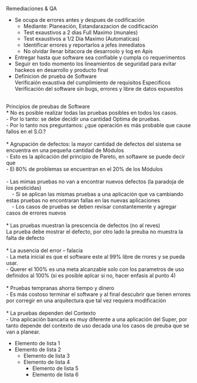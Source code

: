 Remediaciones & QA
* Se ocupa de errores antes y despues de codificación<br>
    - Mediante: Planeación, Estandarazacion de codificación<br>
    - Test exaustivos a 2 dias Full Maximo (munales)<br>
    - Test exaustivos a 1/2 Dia Maximo (Automaticas)<br>
    - Identificar errores y reportarlos a jefes inmediatos<br>
    - No olvidar llenar bitacora de desarroolo y log en Apis<br>
* Entregar hasta que software sea confiable y cumpla co requerimentos
* Seguir en todo momento los lineamientos de seguridad para evitar hackeos en desarrollo y producto final
* Definicion de prueba de Software<br>
    Verificaión exaustiva del cumplimiento de requisitos Especificos<br>
    Verificación del software sin bugs, errores y libre de datos expuestos<br>
<br>
Principios de preubas de Software<br>
* No es posible realizar todas las pruebas posibles en todos los casos.<br>
    - Por lo tanto: se debe decidir una cantidad Optima de pruebas.<br>
    - Por lo tanto nos preguntamos: ¿que operación es más probable que cause fallos en el S.O.?<br>
<br>
* Agrupación de defectos: la mayor cantidad de defectos del sistema se encuentra en una pequeña cantidad de Módulos<br>
    -  Esto es la aplicación del principio de Pareto, en softawre se puede decir que <br>
    -  El 80% de problemas se encuentran en el 20% de los Módulos<br>
<br>
- Las mimas pruebas no van a encontrar nuevos defectos (la paradoja de los pesticidas)<br>
&nbsp;&nbsp;&nbsp;&nbsp;- Si se aplican las mismas pruebas a una aplicación que va cambiando estas pruebas no encontraran fallas en las nuevas aplicaciones<br>
&nbsp;&nbsp;&nbsp;&nbsp;- Los casos de pruebas se deben revisar constantemente y agregar casos de errores nuevos <br>
<br>
* Las pruebas muestran la prescencia de defectos (no al reves)<br>
La prueba debe mostrar el defecto, por otro lado la preuba no muestra la falta de defecto<br>
<br>
* La ausencia del error – falacia<br>
    - La meta inicial es que el software este al 99% libre de rrores y se pueda usar. <br>
    - Querer el 100% es una meta alcanzable solo con los parametros de uso definidos al 100% (si es posible aplcar si no, hacer enfasis al punto 4)<br>
<br>
* Pruebas tempranas ahorra tiempo y dinero<br>
    -  Es más costoso terminar el software y al final descubrir que tienen errores por corregir en una arquitectura que tal vez requiera modificación<br>
<br>
* La pruebas dependen del Contexto<br>
    -  Una aplicación bancaria es muy diferente a una aplicación del Super, por tanto depende del contexto de uso decada una los casos de preuba que se van a planear.<br>


- Elemento de lista 1
- Elemento de lista 2
    - Elemento de lista 3
    - Elemento de lista 4
        - Elemento de lista 5
        - Elemento de lista 6